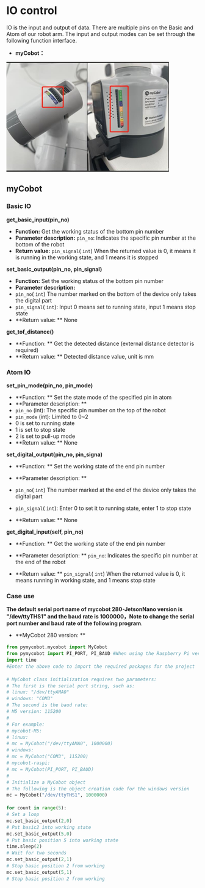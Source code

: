 # IO control
IO is the input and output of data. There are multiple pins on the Basic and Atom of our robot arm. The input and output modes can be set through the following function interface.

* **myCobot：**

<img src="../../../resource\3-FunctionsAndApplications\6.developmentGuide\python\io/mycobotIO.jpg" style="zoom: 67%;" />

## myCobot

### Basic IO

**get_basic_input(pin_no)**

- **Function:** Get the working status of the bottom pin number
- **Parameter description:** `pin_no`: Indicates the specific pin number at the bottom of the robot
- **Return value:** `pin_signal`( `int`) When the returned value is 0, it means it is running in the working state, and 1 means it is stopped

**set_basic_output(pin_no, pin_signal)**

- **Function:** Set the working status of the bottom pin number
- **Parameter description:**
- `pin_no`( `int`) The number marked on the bottom of the device only takes the digital part
- `pin_signal`( `int`): Input 0 means set to running state, input 1 means stop state
- **Return value: ** None

**get_tof_distance()**

- **Function: ** Get the detected distance (external distance detector is required)
- **Return value: ** Detected distance value, unit is mm

### Atom IO

**set_pin_mode(pin_no, pin_mode)**

- **Function: ** Set the state mode of the specified pin in atom
- **Parameter description: **
- `pin_no` (int): The specific pin number on the top of the robot
- `pin_mode` (int): Limited to 0~2
- 0 is set to running state
- 1 is set to stop state
- 2 is set to pull-up mode
- **Return value: ** None

**set_digital_output(pin_no, pin_signa)**

- **Function: ** Set the working state of the end pin number

- **Parameter description: **
- `pin_no`( `int`) The number marked at the end of the device only takes the digital part
- `pin_signal`( `int`): Enter 0 to set it to running state, enter 1 to stop state

- **Return value: ** None

**get_digital_input(self, pin_no)**

- **Function: ** Get the working state of the end pin number

- **Parameter description: ** `pin_no`: Indicates the specific pin number at the end of the robot

- **Return value: ** `pin_signal`( `int`) When the returned value is 0, it means running in working state, and 1 means stop state

### Case use

**The default serial port name of mycobot 280-JetsonNano version is "/dev/ttyTHS1" and the baud rate is 1000000，Note to change the serial port number and baud rate of the following program**.

* **MyCobot 280 version: **

```python
from pymycobot.mycobot import MyCobot
from pymycobot import PI_PORT, PI_BAUD #When using the Raspberry Pi version of mycobot, you can reference these two variables to initialize MyCobot
import time
#Enter the above code to import the required packages for the project

# MyCobot class initialization requires two parameters:
# The first is the serial port string, such as:
# linux: "/dev/ttyAMA0"
# windows: "COM3"
# The second is the baud rate:
# M5 version: 115200
#
# For example:
# mycobot-M5:
# linux:
# mc = MyCobot("/dev/ttyAMA0", 1000000)
# windows:
# mc = MyCobot("COM3", 115200)
# mycobot-raspi:
# mc = MyCobot(PI_PORT, PI_BAUD)
#
# Initialize a MyCobot object
# The following is the object creation code for the windows version
mc = MyCobot("/dev/ttyTHS1", 1000000)

for count in range(5):
# Set a loop
mc.set_basic_output(2,0)
# Put basic2 into working state
mc.set_basic_output(5,0)
# Put basic position 5 into working state
time.sleep(2)
# Wait for two seconds
mc.set_basic_output(2,1)
# Stop basic position 2 from working
mc.set_basic_output(5,1)
# Stop basic position 2 from working
```